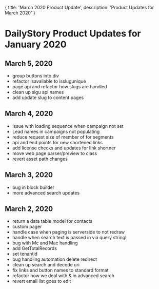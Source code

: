 {
	title: 'March 2020 Product Update',
	description: 'Product Updates for March 2020'
}
# DailyStory Product Updates for January 2020
## March 5, 2020
* group buttons into div
* refactor isavailable to isslugunique
* page api and refactor how slugs are handled
* clean up slgu api names
* add update slug to content pages

## March 4, 2020
* issue with loading sequence when campaign not set
* Lead names in campaigns not populating
* reduce request size of member of for segments
* api and end points for new shortened links
* add license checks and updates for link shortner
* move web page parser/preview to class
* revert asset path changes

## March 3, 2020
* bug in block builder
* more advanced search updates

## March 2, 2020
* return a data table model for contacts
* custom pager
* handle case when paging is serverside to not redraw
* handle when search text is passed in via query stringI
* bug with Mc and Mac handling
* add GetTotalRecords
* set tenantid
* bug handling automation delete redirect
* clean up search and decode uri
* fix links and button names to standard format
* refactor how we deal with & in advanced search
* revert email list goes to edit
